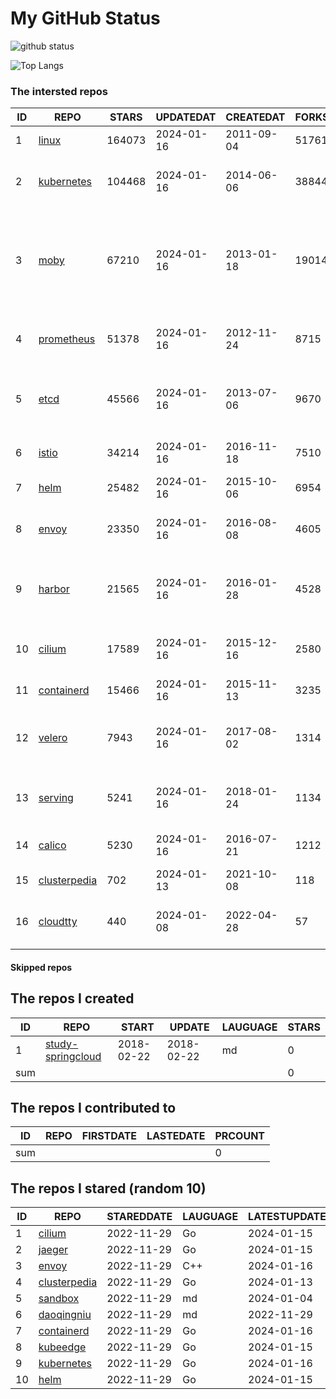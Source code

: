 # My GitHub Status

<img src="https://github-readme-stats-1.yihong0618.vercel.app/api?username=daoqingniu&show_icons=true&&&hide_title=true&count_private=true" alt="github status" />

![Top Langs](https://github-readme-stats-1.yihong0618.vercel.app/api/top-langs/?username=daoqingniu&layout=compact)

<!--START_SECTION:github_repos-->
### The intersted repos
| ID |                              REPO                               | STARS  | UPDATEDAT  | CREATEDAT  | FORKSCOUNT |                                                DESCRIPTIONS                                                |
|----|-----------------------------------------------------------------|--------|------------|------------|------------|------------------------------------------------------------------------------------------------------------|
|  1 | [linux](https://github.com/torvalds/linux)                      | 164073 | 2024-01-16 | 2011-09-04 |      51761 | Linux kernel source tree                                                                                   |
|  2 | [kubernetes](https://github.com/kubernetes/kubernetes)          | 104468 | 2024-01-16 | 2014-06-06 |      38844 | Production-Grade Container Scheduling and Management                                                       |
|  3 | [moby](https://github.com/moby/moby)                            |  67210 | 2024-01-16 | 2013-01-18 |      19014 | The Moby Project - a collaborative project for the container ecosystem to assemble container-based systems |
|  4 | [prometheus](https://github.com/prometheus/prometheus)          |  51378 | 2024-01-16 | 2012-11-24 |       8715 | The Prometheus monitoring system and time series database.                                                 |
|  5 | [etcd](https://github.com/etcd-io/etcd)                         |  45566 | 2024-01-16 | 2013-07-06 |       9670 | Distributed reliable key-value store for the most critical data of a distributed system                    |
|  6 | [istio](https://github.com/istio/istio)                         |  34214 | 2024-01-16 | 2016-11-18 |       7510 | Connect, secure, control, and observe services.                                                            |
|  7 | [helm](https://github.com/helm/helm)                            |  25482 | 2024-01-16 | 2015-10-06 |       6954 | The Kubernetes Package Manager                                                                             |
|  8 | [envoy](https://github.com/envoyproxy/envoy)                    |  23350 | 2024-01-16 | 2016-08-08 |       4605 | Cloud-native high-performance edge/middle/service proxy                                                    |
|  9 | [harbor](https://github.com/goharbor/harbor)                    |  21565 | 2024-01-16 | 2016-01-28 |       4528 | An open source trusted cloud native registry project that stores, signs, and scans content.                |
| 10 | [cilium](https://github.com/cilium/cilium)                      |  17589 | 2024-01-16 | 2015-12-16 |       2580 | eBPF-based Networking, Security, and Observability                                                         |
| 11 | [containerd](https://github.com/containerd/containerd)          |  15466 | 2024-01-16 | 2015-11-13 |       3235 | An open and reliable container runtime                                                                     |
| 12 | [velero](https://github.com/vmware-tanzu/velero)                |   7943 | 2024-01-16 | 2017-08-02 |       1314 | Backup and migrate Kubernetes applications and their persistent volumes                                    |
| 13 | [serving](https://github.com/knative/serving)                   |   5241 | 2024-01-16 | 2018-01-24 |       1134 | Kubernetes-based, scale-to-zero, request-driven compute                                                    |
| 14 | [calico](https://github.com/projectcalico/calico)               |   5230 | 2024-01-16 | 2016-07-21 |       1212 | Cloud native networking and network security                                                               |
| 15 | [clusterpedia](https://github.com/clusterpedia-io/clusterpedia) |    702 | 2024-01-13 | 2021-10-08 |        118 | The Encyclopedia of Kubernetes clusters                                                                    |
| 16 | [cloudtty](https://github.com/cloudtty/cloudtty)                |    440 | 2024-01-08 | 2022-04-28 |         57 | A Friendly Kubernetes CloudShell (Web Terminal) !                                                          |



#### Skipped repos
<!--END_SECTION:github_repos-->

<!--START_SECTION:my_github-->
## The repos I created
| ID  |                                 REPO                                 |   START    |   UPDATE   | LAUGUAGE | STARS |
|-----|----------------------------------------------------------------------|------------|------------|----------|-------|
|   1 | [study-springcloud](https://github.com/daoqingniu/study-springcloud) | 2018-02-22 | 2018-02-22 | md       |     0 |
| sum |                                                                      |            |            |          |     0 |

## The repos I contributed to
| ID  | REPO | FIRSTDATE | LASTEDATE | PRCOUNT |
|-----|------|-----------|-----------|---------|
| sum |      |           |           |       0 |

## The repos I stared (random 10)
| ID |                              REPO                               | STAREDDATE | LAUGUAGE | LATESTUPDATE |
|----|-----------------------------------------------------------------|------------|----------|--------------|
|  1 | [cilium](https://github.com/cilium/cilium)                      | 2022-11-29 | Go       | 2024-01-15   |
|  2 | [jaeger](https://github.com/jaegertracing/jaeger)               | 2022-11-29 | Go       | 2024-01-15   |
|  3 | [envoy](https://github.com/envoyproxy/envoy)                    | 2022-11-29 | C++      | 2024-01-16   |
|  4 | [clusterpedia](https://github.com/clusterpedia-io/clusterpedia) | 2022-11-29 | Go       | 2024-01-13   |
|  5 | [sandbox](https://github.com/cncf/sandbox)                      | 2022-11-29 | md       | 2024-01-04   |
|  6 | [daoqingniu](https://github.com/daoqingniu/daoqingniu)          | 2022-11-29 | md       | 2022-11-29   |
|  7 | [containerd](https://github.com/containerd/containerd)          | 2022-11-29 | Go       | 2024-01-16   |
|  8 | [kubeedge](https://github.com/kubeedge/kubeedge)                | 2022-11-29 | Go       | 2024-01-15   |
|  9 | [kubernetes](https://github.com/kubernetes/kubernetes)          | 2022-11-29 | Go       | 2024-01-16   |
| 10 | [helm](https://github.com/helm/helm)                            | 2022-11-29 | Go       | 2024-01-15   |

<!--END_SECTION:my_github-->
